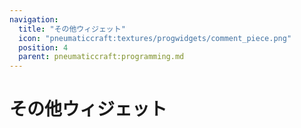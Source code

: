 ```yaml
---
navigation:
  title: "その他ウィジェット"
  icon: "pneumaticcraft:textures/progwidgets/comment_piece.png"
  position: 4
  parent: pneumaticcraft:programming.md
---
```


# その他ウィジェット

<SubPages />